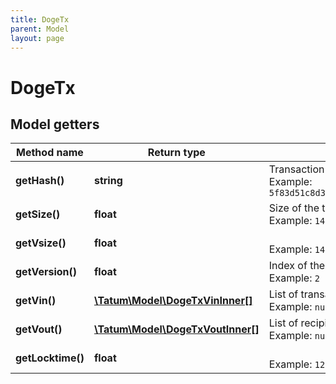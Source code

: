 ```yaml
---
title: DogeTx
parent: Model
layout: page
---
```


# DogeTx

## Model getters

Method name | Return type | Description | Notes
------------ | ------------- | ------------- | -------------
**getHash()** | **string** | Transaction hash. <br>Example: `5f83d51c8d3054012cea3011fa626b85d89442788721afd60719ab1f9ab8f78a` | [optional]
**getSize()** | **float** | Size of the transaction. <br>Example: `145` | [optional]
**getVsize()** | **float** |  <br>Example: `145` | [optional]
**getVersion()** | **float** | Index of the transaction. <br>Example: `2` | [optional]
**getVin()** | [**\Tatum\Model\DogeTxVinInner[]**](../DogeTxVinInner) | List of transactions, from which assets are being sent. <br>Example: `null` | [optional]
**getVout()** | [**\Tatum\Model\DogeTxVoutInner[]**](../DogeTxVoutInner) | List of recipient addresses and amounts to send to each of them. <br>Example: `null` | [optional]
**getLocktime()** | **float** |  <br>Example: `1233222` | [optional]

